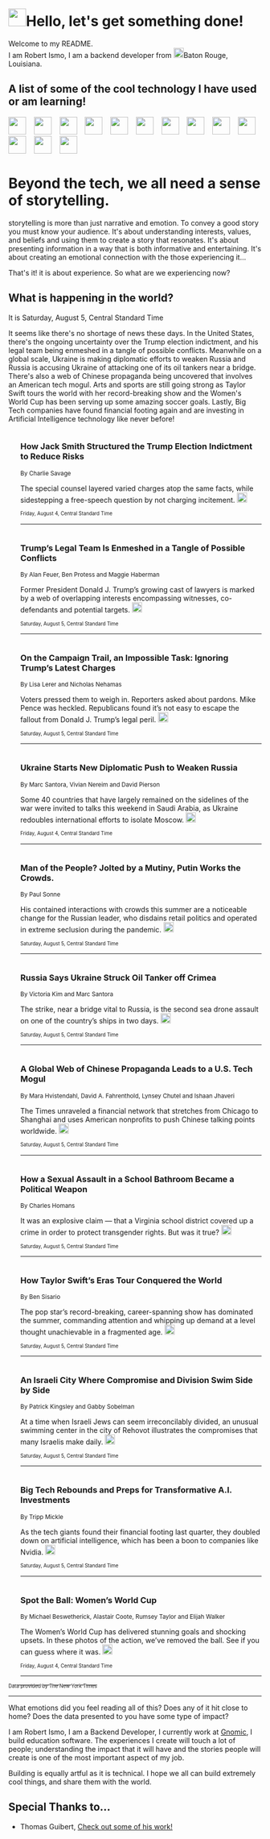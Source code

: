 <h1><img src="https://emojis.slackmojis.com/emojis/images/1643514375/3493/hot-coffee.gif?1643514375" width="35"/>Hello, let's get something done!</h1>

<p>Welcome to my README.<br/>
I am Robert Ismo, I am a backend developer from <img src="https://emojis.slackmojis.com/emojis/images/1638395689/50435/moulin_rouge.png?1638395689" width="20"/>Baton Rouge, Louisiana.</p>
<h2>A list of some of the cool technology I have used or am learning!</h2>
<p>
<img src="https://emojis.slackmojis.com/emojis/images/1643516091/21142/meow_bongotap.gif?1643516091" width="35" alt="">
<img src="https://img.shields.io/badge/Favorite%20Frontend%20Framework-SvelteKit-f83903" alt="">
<img src="https://img.shields.io/badge/Second%20Favorite-Vue-40b581" alt="">
<img src="https://img.shields.io/badge/Most%20Used%20Runtime-Nodejs-78b061" alt="">
<img src="https://emojis.slackmojis.com/emojis/images/1643517416/34482/fire.gif?1643517416" width="35" alt="">
<img src="https://img.shields.io/badge/Javascript%20But%20Better-Typescript-0078ca" alt="">
<img src="https://img.shields.io/badge/Favorite%20Language-Elixir-3e244d" alt="">
<img src="https://img.shields.io/badge/Containerize%20Everything-Docker-6ac9ef" alt="">
<img src="https://emojis.slackmojis.com/emojis/images/1643514596/5999/meow_party.gif?1643514596" width="35" alt="">
<img src="https://img.shields.io/badge/API%20Love%20Language-Graphql-de32a5" alt="">
<img src="https://img.shields.io/badge/Our%20Favorite%20Version%20Controller-Git-e94f33" alt="">
<img src="https://img.shields.io/badge/Favorite%20Database-Redis-d42d1d" alt="">
<img src="https://emojis.slackmojis.com/emojis/images/1643514559/5584/deployparrot.gif?1643514559" width="35" alt="">
<img src="https://img.shields.io/badge/Container%20Interstate-RabbitMQ-f66200" alt="">
<img src="https://img.shields.io/badge/Gotta%20Learn-Kubernetes-316adf" alt="">
<img src="https://img.shields.io/badge/Really%20Mature%20Now-WASM-654fef" alt="">
<img src="https://emojis.slackmojis.com/emojis/images/1666642497/61942/dance_vibe.gif?1666642497" width="35" alt="">
<img src="https://img.shields.io/badge/For%20My%20M1-ARM64-657d96" alt="">
<img src="https://img.shields.io/badge/Loving%20This%20So%20Much-TailwindCSS-17bcb5" alt="">
<img src="https://img.shields.io/badge/Cool%20Build%20Tool-Vite-f9cb24" alt="">
<img src="https://emojis.slackmojis.com/emojis/images/1669231376/62819/working-on-it.gif?1669231376" width="35" alt="">
<img src="https://img.shields.io/badge/Fun%20and%20Easy%20Database-MongoDB-5f8c49" alt="">
<img src="https://img.shields.io/badge/JS%20Life%20Support-NPM-c73737" alt="">
<img src="https://img.shields.io/badge/I%20Liked%20It-DynamoDB-0073b9" alt="">
<img src="https://emojis.slackmojis.com/emojis/images/1643514045/46/question.gif?1643514045" width="35" alt="">
<img src="https://img.shields.io/badge/cool-React-60d6f9" alt="">
<img src="https://img.shields.io/badge/Future%20Big%20Project-Lambda-f37e00" alt="">
<img src="https://img.shields.io/badge/NPM%20But%20Better-PNPM-f1aa07" alt="">
<img src="https://emojis.slackmojis.com/emojis/images/1643514943/9662/fbwow.gif?1643514943" width="35" alt="">
<img src="https://img.shields.io/badge/First%20Language-C-662079" alt="">
<img src="https://img.shields.io/badge/Where%20I%20Deploy%20Frontend-Vercel-000000" alt="">
<img src="https://img.shields.io/badge/Who%20Does%20not%20Want%20an%20App-Swift-f9492a" alt="">
<img src="https://emojis.slackmojis.com/emojis/images/1643514058/151/javascript.png?1643514058" width="35" alt="">
<img src="https://img.shields.io/badge/cool-Python-fbd542" alt="">
<img src="https://img.shields.io/badge/Favorite%20Something-Stripe-656cdc" alt="">
<img src="https://img.shields.io/badge/Of%20Course-HTML5-ed6327" alt="">
<img src="https://emojis.slackmojis.com/emojis/images/1660415405/60731/bomb.gif?1660415405" width="35" alt="">
<img src="https://img.shields.io/badge/hate-CSS-2964ec" alt="">
<img src="https://img.shields.io/badge/Learning-CircleCI-141215" alt="">
<img src="https://img.shields.io/badge/Learning-Rust-fbbb3b" alt="">
<img src="https://emojis.slackmojis.com/emojis/images/1660415397/60712/writing-hand.gif?1660415397" width="35" alt="">
<img src="https://img.shields.io/badge/Dev%20Browser%20of%20Choice-Firefox-cc4e26" alt="">
<img src="https://img.shields.io/badge/Recoverying%20From%20Windows-UNIX-1781e3" alt="">
<img src="https://img.shields.io/badge/LOVE-LogSeq-90c1c2" alt="">
<img src="https://emojis.slackmojis.com/emojis/images/1643514066/223/kirby.gif?1643514066" width="35" alt="">
<img src="https://img.shields.io/badge/Daily%20Driver-MacOS-e6e6e8" alt="">
<img src="https://img.shields.io/badge/Git%20Server-Github-000000" alt="">
<img src="https://img.shields.io/badge/enjoyable-EC2-f17428" alt="">
<img src="https://emojis.slackmojis.com/emojis/images/1643514239/2069/excited.gif?1643514239" width="35" alt="">
</p>
<h1>Beyond the tech, we all need a sense of storytelling.</h1>
<p>storytelling is more than just narrative and emotion. To convey a good story you must know your audience. It's about understanding interests, values, and beliefs and using them to create a story that resonates. It's about presenting information in a way that is both informative and entertaining. It's about creating an emotional connection with the those experiencing it...</p>
<p>That's it! it is about experience. So what are we experiencing now?</p>
<h2>What is happening in the world?</h2>
<p>It is Saturday, August 5, Central Standard Time</p>
<p>
It seems like there&#39;s no shortage of news these days. In the United States, there&#39;s the ongoing uncertainty over the Trump election indictment, and his legal team being enmeshed in a tangle of possible conflicts. Meanwhile on a global scale, Ukraine is making diplomatic efforts to weaken Russia and Russia is accusing Ukraine of attacking one of its oil tankers near a bridge. There&#39;s also a web of Chinese propaganda being uncovered that involves an American tech mogul. Arts and sports are still going strong as Taylor Swift tours the world with her record-breaking show and the Women&#39;s World Cup has been serving up some amazing soccer goals. Lastly, Big Tech companies have found financial footing again and are investing in Artificial Intelligence technology like never before!</p>
<ol>
<img src="https://img.shields.io/badge/-us-blue" alt="">
<h3>How Jack Smith Structured the Trump Election Indictment to Reduce Risks</h3>
<sub>By Charlie Savage</sub>
<p>The special counsel layered varied charges atop the same facts, while sidestepping a free-speech question by not charging incitement.  <a href="https://nyti.ms/3Kt4V9N"><img src="https://developer.nytimes.com/files/poweredby_nytimes_30b.png?v=1583354208352" height="20"></a></p>
<sub><sub>Friday, August 4, Central Standard Time</sub></sub>
<hr/>
<img src="https://img.shields.io/badge/-us-blue" alt="">
<h3>Trump’s Legal Team Is Enmeshed in a Tangle of Possible Conflicts</h3>
<sub>By Alan Feuer, Ben Protess and Maggie Haberman</sub>
<p>Former President Donald J. Trump’s growing cast of lawyers is marked by a web of overlapping interests encompassing witnesses, co-defendants and potential targets.  <a href="https://nyti.ms/3Yjqakd"><img src="https://developer.nytimes.com/files/poweredby_nytimes_30b.png?v=1583354208352" height="20"></a></p>
<sub><sub>Saturday, August 5, Central Standard Time</sub></sub>
<hr/>
<img src="https://img.shields.io/badge/-us-blue" alt="">
<h3>On the Campaign Trail, an Impossible Task: Ignoring Trump’s Latest Charges</h3>
<sub>By Lisa Lerer and Nicholas Nehamas</sub>
<p>Voters pressed them to weigh in. Reporters asked about pardons. Mike Pence was heckled. Republicans found it’s not easy to escape the fallout from Donald J. Trump’s legal peril.  <a href="https://nyti.ms/3qoCMK3"><img src="https://developer.nytimes.com/files/poweredby_nytimes_30b.png?v=1583354208352" height="20"></a></p>
<sub><sub>Saturday, August 5, Central Standard Time</sub></sub>
<hr/>
<img src="https://img.shields.io/badge/-world-blue" alt="">
<h3>Ukraine Starts New Diplomatic Push to Weaken Russia</h3>
<sub>By Marc Santora, Vivian Nereim and David Pierson</sub>
<p>Some 40 countries that have largely remained on the sidelines of the war were invited to talks this weekend in Saudi Arabia, as Ukraine redoubles international efforts to isolate Moscow.  <a href="https://nyti.ms/3OTjKVX"><img src="https://developer.nytimes.com/files/poweredby_nytimes_30b.png?v=1583354208352" height="20"></a></p>
<sub><sub>Friday, August 4, Central Standard Time</sub></sub>
<hr/>
<img src="https://img.shields.io/badge/-world-blue" alt="">
<h3>Man of the People? Jolted by a Mutiny, Putin Works the Crowds.</h3>
<sub>By Paul Sonne</sub>
<p>His contained interactions with crowds this summer are a noticeable change for the Russian leader, who disdains retail politics and operated in extreme seclusion during the pandemic.  <a href="https://nyti.ms/44Qqqtg"><img src="https://developer.nytimes.com/files/poweredby_nytimes_30b.png?v=1583354208352" height="20"></a></p>
<sub><sub>Saturday, August 5, Central Standard Time</sub></sub>
<hr/>
<img src="https://img.shields.io/badge/-world-blue" alt="">
<h3>Russia Says Ukraine Struck Oil Tanker off Crimea</h3>
<sub>By Victoria Kim and Marc Santora</sub>
<p>The strike, near a bridge vital to Russia, is the second sea drone assault on one of the country’s ships in two days.  <a href="https://nyti.ms/3Qmmaxi"><img src="https://developer.nytimes.com/files/poweredby_nytimes_30b.png?v=1583354208352" height="20"></a></p>
<sub><sub>Saturday, August 5, Central Standard Time</sub></sub>
<hr/>
<img src="https://img.shields.io/badge/-world-blue" alt="">
<h3>A Global Web of Chinese Propaganda Leads to a U.S. Tech Mogul</h3>
<sub>By Mara Hvistendahl, David A. Fahrenthold, Lynsey Chutel and Ishaan Jhaveri</sub>
<p>The Times unraveled a financial network that stretches from Chicago to Shanghai and uses American nonprofits to push Chinese talking points worldwide.  <a href="https://nyti.ms/3qjNEZO"><img src="https://developer.nytimes.com/files/poweredby_nytimes_30b.png?v=1583354208352" height="20"></a></p>
<sub><sub>Saturday, August 5, Central Standard Time</sub></sub>
<hr/>
<img src="https://img.shields.io/badge/-magazine-blue" alt="">
<h3>How a Sexual Assault in a School Bathroom Became a Political Weapon</h3>
<sub>By Charles Homans</sub>
<p>It was an explosive claim — that a Virginia school district covered up a crime in order to protect transgender rights. But was it true?  <a href="https://nyti.ms/3qrL5Vs"><img src="https://developer.nytimes.com/files/poweredby_nytimes_30b.png?v=1583354208352" height="20"></a></p>
<sub><sub>Saturday, August 5, Central Standard Time</sub></sub>
<hr/>
<img src="https://img.shields.io/badge/-arts-blue" alt="">
<h3>How Taylor Swift’s Eras Tour Conquered the World</h3>
<sub>By Ben Sisario</sub>
<p>The pop star’s record-breaking, career-spanning show has dominated the summer, commanding attention and whipping up demand at a level thought unachievable in a fragmented age.  <a href="https://nyti.ms/3qi1Dzc"><img src="https://developer.nytimes.com/files/poweredby_nytimes_30b.png?v=1583354208352" height="20"></a></p>
<sub><sub>Saturday, August 5, Central Standard Time</sub></sub>
<hr/>
<img src="https://img.shields.io/badge/-world-blue" alt="">
<h3>An Israeli City Where Compromise and Division Swim Side by Side</h3>
<sub>By Patrick Kingsley and Gabby Sobelman</sub>
<p>At a time when Israeli Jews can seem irreconcilably divided, an unusual swimming center in the city of Rehovot illustrates the compromises that many Israelis make daily.  <a href="https://nyti.ms/44Ud53j"><img src="https://developer.nytimes.com/files/poweredby_nytimes_30b.png?v=1583354208352" height="20"></a></p>
<sub><sub>Saturday, August 5, Central Standard Time</sub></sub>
<hr/>
<img src="https://img.shields.io/badge/-technology-blue" alt="">
<h3>Big Tech Rebounds and Preps for Transformative A.I. Investments</h3>
<sub>By Tripp Mickle</sub>
<p>As the tech giants found their financial footing last quarter, they doubled down on artificial intelligence, which has been a boon to companies like Nvidia.  <a href="https://nyti.ms/3DFrrIR"><img src="https://developer.nytimes.com/files/poweredby_nytimes_30b.png?v=1583354208352" height="20"></a></p>
<sub><sub>Saturday, August 5, Central Standard Time</sub></sub>
<hr/>
<img src="https://img.shields.io/badge/-sports-blue" alt="">
<h3>Spot the Ball: Women’s World Cup</h3>
<sub>By Michael Beswetherick, Alastair Coote, Rumsey Taylor and Elijah Walker</sub>
<p>The Women’s World Cup has delivered stunning goals and shocking upsets. In these photos of the action, we’ve removed the ball. See if you can guess where it was.  <a href="https://nyti.ms/3Yp9bNu"><img src="https://developer.nytimes.com/files/poweredby_nytimes_30b.png?v=1583354208352" height="20"></a></p>
<sub><sub>Friday, August 4, Central Standard Time</sub></sub>
<hr/>
</ol>
<a href="https://developer.nytimes.com"><sub><sub>Data provided by The New York Times</sub></sub></a>
<hr/>
<p>What emotions did you feel reading all of this? Does any of it hit close to home? Does the data presented to you have some type of impact?</p>
<p>I am Robert Ismo, I am a Backend Developer, I currently work at <a href="https://gnomic.education/">Gnomic</a>, I build education software. The experiences I create will touch a lot of people; understanding the impact that it will have and the stories people will create is one of the most important aspect of my job.</p>
<p>Building is equally artful as it is technical. I hope we all can build extremely cool things, and share them with the world.</p>
<h2>Special Thanks to...</h2>
<ul>
<li>Thomas Guibert, <a href="https://github.com/thmsgbrt/thmsgbrt">Check out some of his work!</a></li>
</ul>